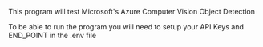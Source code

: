 This program will test Microsoft's Azure Computer Vision Object Detection

To be able to run the program you will need to setup your API Keys and END_POINT
in the .env file
